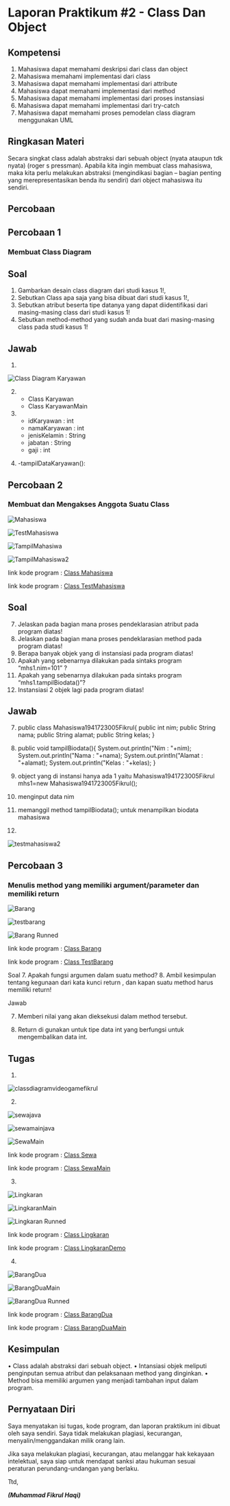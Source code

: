 # Laporan Praktikum #2 - Class Dan Object

## Kompetensi

1) Mahasiswa dapat memahami deskripsi dari class dan object
2) Mahasiswa memahami implementasi dari class
3) Mahasiswa dapat memahami implementasi dari attribute
4) Mahasiswa dapat memahami implementasi dari method
5) Mahasiswa dapat memahami implementasi dari proses instansiasi
6) Mahasiswa dapat memahami implementasi dari try-catch
7) Mahasiswa dapat memahami proses pemodelan class diagram menggunakan UML

## Ringkasan Materi

Secara singkat class adalah abstraksi dari sebuah object (nyata ataupun tdk nyata) (roger s pressman). Apabila kita ingin membuat class mahasiswa, maka kita perlu melakukan abstraksi (mengindikasi bagian – bagian penting yang merepresentasikan benda itu sendiri) dari object mahasiswa itu sendiri.

## Percobaan

## Percobaan 1

### Membuat Class Diagram

## Soal

1. Gambarkan desain class diagram dari studi kasus 1!, 
2. Sebutkan Class apa saja yang bisa dibuat dari studi kasus 1!, 
3. Sebutkan atribut beserta tipe datanya yang dapat diidentifikasi dari masing-masing class dari studi kasus 1! 
4. Sebutkan method-method yang sudah anda buat dari masing-masing class pada studi kasus 1!

## Jawab

1. 
![Class Diagram Karyawan](img/classdiagramkaryawan.JPG)

2. - Class Karyawan
   - Class KaryawanMain

3. - idKaryawan : int
   - namaKaryawan : int
   - jenisKelamin : String
   - jabatan : String
   - gaji : int

4. -tampilDataKaryawan():

## Percobaan 2

### Membuat dan Mengakses Anggota Suatu Class

![Mahasiswa](img/Mahasiswa.JPG)

![TestMahasiswa](img/testmahasiswa1.JPG)

![TampilMahasiwa](img/tampilmahasiswa1.JPG)

![TampilMahasiswa2](img/tampilmahasiswa2.JPG)

link kode program : [Class Mahasiswa](../../src/2_Class_dan_Object/Mahasiswa1941723005Fikrul.java)

link kode program : [Class TestMahasiswa](../../src/2_Class_dan_Object/TestMahasiswa.java)

## Soal

7. Jelaskan pada bagian mana proses pendeklarasian atribut pada program diatas!
8. Jelaskan pada bagian mana proses pendeklarasian method pada program diatas!
9. Berapa banyak objek yang di instansiasi pada program diatas!
10. Apakah yang sebenarnya dilakukan pada sintaks program “mhs1.nim=101” ?
11. Apakah yang sebenarnya dilakukan pada sintaks program “mhs1.tampilBiodata()”? 
12. Instansiasi 2 objek lagi pada program diatas!

## Jawab

7. public class Mahasiswa1941723005Fikrul{
    public int nim;
    public String nama;
    public String alamat;
    public String kelas;
}

8. public void  tampilBiodata(){
    System.out.println("Nim       : "+nim);
    System.out.println("Nama      : "+nama);
    System.out.println("Alamat    : "+alamat);
    System.out.println("Kelas     : "+kelas);
}

9. object yang di instansi hanya ada 1 yaitu 
    Mahasiswa1941723005Fikrul mhs1=new Mahasiswa1941723005Fikrul();

10. menginput data nim

11. memanggil method tampilBiodata(); untuk menampilkan biodata mahasiswa

12. 
![testmahasiswa2](img/testmahasiswa2.JPG)

## Percobaan 3

### Menulis method yang memiliki argument/parameter dan memiliki return

![Barang](img/Barang.JPG)

![testbarang](img/testbarang.JPG)

![Barang Runned](img/tampilbarang.JPG)

link kode program : [Class Barang](../../src/2_Class_dan_Object/Barang1941723005Fikrul.java)

link kode program : [Class TestBarang](../../src/2_Class_dan_Object/TestBarang.java)

Soal
7. Apakah fungsi argumen dalam suatu method?
8. Ambil kesimpulan tentang kegunaan dari kata kunci return , dan kapan suatu method harus memiliki return!

Jawab

7. Memberi nilai yang akan dieksekusi dalam method tersebut.

8. Return di gunakan untuk tipe data int yang berfungsi untuk mengembalikan data int.

## Tugas
 
1. 
![classdiagramvideogamefikrul](img/classdiagramvideogame.JPG)

2.
![sewajava](img/sewajava.JPG)

![sewamainjava](img/sewamainjava.JPG)

![SewaMain](img/SewaMain.JPG)

link kode program : [Class Sewa](../../src/2_Class_dan_Object/Sewa1941723005Fikrul.java)

link kode program : [Class SewaMain](../../src/2_Class_dan_Object/SewaMain.java)

3. 
![Lingkaran](img/Lingkaran.JPG)

![LingkaranMain](img/LingkaranMain.JPG)

![Lingkaran Runned](img/tampillingkaran.JPG)

link kode program : [Class Lingkaran](../../src/2_Class_dan_Object/Lingkaran1941723005Fikrul.java)

link kode program : [Class LingkaranDemo](../../src/2_Class_dan_Object/LingkaranDemo.java)

4. 
![BarangDua](img/BarangDua.JPG)

![BarangDuaMain](img/BarangDuaMain.JPG)

![BarangDua Runned](img/BarangDuaTampil.JPG)

link kode program : [Class BarangDua](../../src/2_Class_dan_Object/BarangDua1941723005Fikrul.java)

link kode program : [Class BarangDuaMain](../../src/2_Class_dan_Object/BarangDuaMain.java)

## Kesimpulan

• Class adalah abstraksi dari sebuah object.
• Intansiasi objek meliputi penginputan semua atribut dan pelaksanaan method yang dinginkan.
• Method bisa memiliki argumen yang menjadi tambahan input dalam program.

## Pernyataan Diri

Saya menyatakan isi tugas, kode program, dan laporan praktikum ini dibuat oleh saya sendiri. Saya tidak melakukan plagiasi, kecurangan, menyalin/menggandakan milik orang lain.

Jika saya melakukan plagiasi, kecurangan, atau melanggar hak kekayaan intelektual, saya siap untuk mendapat sanksi atau hukuman sesuai peraturan perundang-undangan yang berlaku.

Ttd,

***(Muhammad Fikrul Haqi)***